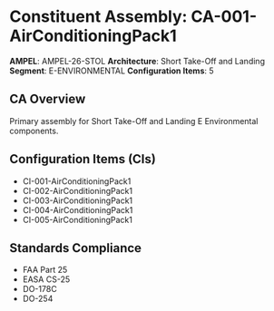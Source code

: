 # Constituent Assembly: CA-001-AirConditioningPack1

**AMPEL**: AMPEL-26-STOL
**Architecture**: Short Take-Off and Landing
**Segment**: E-ENVIRONMENTAL
**Configuration Items**: 5

## CA Overview
Primary assembly for Short Take-Off and Landing E Environmental components.

## Configuration Items (CIs)
- CI-001-AirConditioningPack1
- CI-002-AirConditioningPack1
- CI-003-AirConditioningPack1
- CI-004-AirConditioningPack1
- CI-005-AirConditioningPack1

## Standards Compliance
- FAA Part 25
- EASA CS-25
- DO-178C
- DO-254
